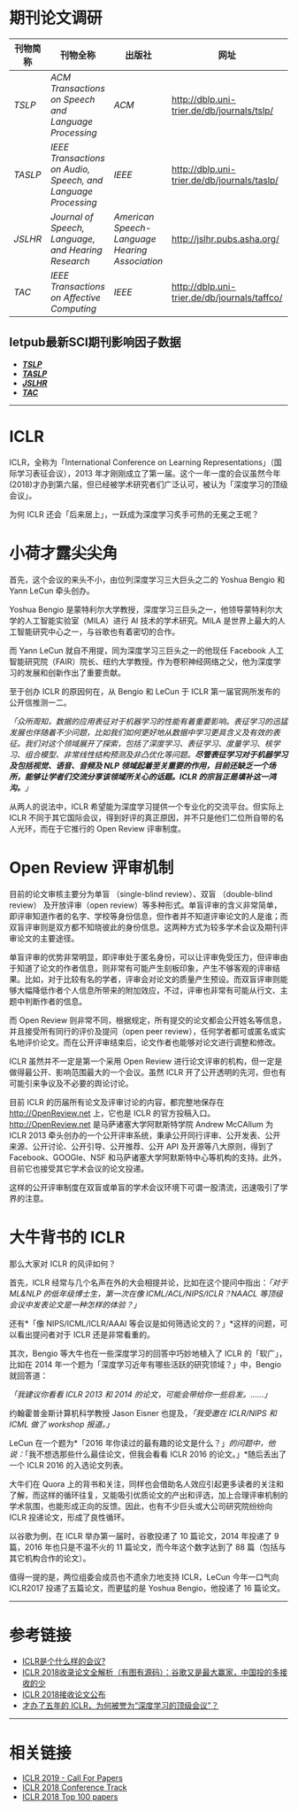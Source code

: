 # 期刊论文调研

刊物简称| 刊物全称 | 出版社 | 网址 | 影响因子 |
  --- |--- | --- | --- | --- |
 *TSLP* | *ACM Transactions on Speech and Language Processing* | *ACM* | http://dblp.uni-trier.de/db/journals/tslp/ | 2.950 |
 *TASLP* | *IEEE Transactions on Audio, Speech, and Language Processing* | *IEEE* | http://dblp.uni-trier.de/db/journals/taslp/ | 2.950 |
 *JSLHR* | *Journal of Speech, Language, and Hearing Research* | *American Speech-Language Hearing Association* | http://jslhr.pubs.asha.org/ | 1.906 |
 *TAC* | *IEEE Transactions on Affective Computing* | *IEEE* | http://dblp.uni-trier.de/db/journals/taffco/ | 4.585 |
 
 
 
## letpub最新SCI期刊影响因子数据
 - [***TSLP***](https://www.letpub.com.cn/index.php?journalid=9779&page=journalapp&view=detail)
 - [***TASLP***](https://www.letpub.com.cn/index.php?journalid=9779&page=journalapp&view=detail)
 - [***JSLHR***](https://www.letpub.com.cn/index.php?page=journalapp&view=detail&journalid=8613&currentcommentpage=0)
 - [***TAC***](https://www.letpub.com.cn/index.php?page=journalapp&view=detail&journalid=9466)
 

----------
# ICLR

ICLR，全称为「International Conference on Learning Representations」（国际学习表征会议），2013 年才刚刚成立了第一届。这个一年一度的会议虽然今年(2018)才办到第六届，但已经被学术研究者们广泛认可，被认为「深度学习的顶级会议」。

为何 ICLR 还会「后来居上」，一跃成为深度学习炙手可热的无冕之王呢？

# 小荷才露尖尖角
首先，这个会议的来头不小，由位列深度学习三大巨头之二的 Yoshua Bengio 和 Yann LeCun 牵头创办。

Yoshua Bengio 是蒙特利尔大学教授，深度学习三巨头之一，他领导蒙特利尔大学的人工智能实验室（MILA）进行 AI 技术的学术研究。MILA 是世界上最大的人工智能研究中心之一，与谷歌也有着密切的合作。

而 Yann LeCun 就自不用提，同为深度学习三巨头之一的他现任 Facebook 人工智能研究院（FAIR）院长、纽约大学教授。作为卷积神经网络之父，他为深度学习的发展和创新作出了重要贡献。

至于创办 ICLR 的原因何在，从 Bengio 和 LeCun 于 ICLR 第一届官网所发布的公开信推测一二。

*「众所周知，数据的应用表征对于机器学习的性能有着重要影响。表征学习的迅猛发展也伴随着不少问题，比如我们如何更好地从数据中学习更具含义及有效的表征。我们对这个领域展开了探索，包括了深度学习、表征学习、度量学习、核学习、组合模型、非常线性结构预测及非凸优化等问题。**尽管表征学习对于机器学习及包括视觉、语音、音频及 NLP 领域起着至关重要的作用，目前还缺乏一个场所，能够让学者们交流分享该领域所关心的话题。ICLR 的宗旨正是填补这一鸿沟。**」*

从两人的说法中，ICLR 希望能为深度学习提供一个专业化的交流平台。但实际上 ICLR 不同于其它国际会议，得到好评的真正原因，并不只是他们二位所自带的名人光环，而在于它推行的 Open Review 评审制度。

# Open Review 评审机制
目前的论文审核主要分为单盲 （single-blind review）、双盲 （double-blind review） 及开放评审（open review）等多种形式。单盲评审的含义非常简单，即评审知道作者的名字、学校等身份信息，但作者并不知道评审论文的人是谁；而双盲评审则是双方都不知晓彼此的身份信息。这两种方式为较多学术会议及期刊评审论文的主要途径。

单盲评审的优势非常明显，即评审处于匿名身份，可以让评审免受压力，但评审由于知道了论文的作者信息，则非常有可能产生刻板印象，产生不够客观的评审结果。比如，对于比较有名的学者，评审会对论文的质量产生预设。而双盲评审则能够大幅降低作者个人信息所带来的附加效应，不过，评审也非常有可能从行文、主题中判断作者的信息。

而 Open Review 则非常不同，根据规定，所有提交的论文都会公开姓名等信息，并且接受所有同行的评价及提问（open peer review），任何学者都可或匿名或实名地评价论文。而在公开评审结束后，论文作者也能够对论文进行调整和修改。

ICLR 虽然并不一定是第一个采用 Open Review 进行论文评审的机构，但一定是做得最公开、影响范围最大的一个会议。虽然 ICLR 开了公开透明的先河，但也有可能引来争议及不必要的舆论讨论。

目前 ICLR 的历届所有论文及评审讨论的内容，都完整地保存在 http://OpenReview.net 上，它也是 ICLR 的官方投稿入口。http://OpenReview.net 是马萨诸塞大学阿默斯特学院 Andrew McCAllum 为 ICLR 2013 牵头创办的一个公开评审系统，秉承公开同行评审、公开发表、公开来源、公开讨论、公开引导、公开推荐、公开 API 及开源等八大原则，得到了 Facebook、GOOGle、NSF 和马萨诸塞大学阿默斯特中心等机构的支持。此外，目前它也接受其它学术会议的论文投递。

这样的公开评审制度在双盲或单盲的学术会议环境下可谓一股清流，迅速吸引了学界的注意。

# 大牛背书的 ICLR
那么大家对 ICLR 的风评如何？

首先，ICLR 经常与几个名声在外的大会相提并论，比如在这个提问中指出：*「对于 ML&NLP 的低年级博士生，第一次在像 ICML/ACL/NIPS/ICLR？NAACL 等顶级会议中发表论文是一种怎样的体验？」*

还有*「像 NIPS/ICML/ICLR/AAAI 等会议是如何筛选论文的？」*这样的问题，可以看出提问者对于 ICLR 还是非常看重的。

其次，Bengio 等大牛也在一些深度学习的回答中巧妙地植入了 ICLR 的「软广」，比如在 2014 年一个题为「深度学习近年有哪些活跃的研究领域？」中，Bengio 就回答道：

*「我建议你看看 ICLR 2013 和 2014 的论文，可能会带给你一些启发。……」*

约翰霍普金斯计算机科学教授 Jason Eisner 也提及，*「我受邀在 ICLR/NIPS 和 ICML 做了 workshop 报道。」*

LeCun 在一个题为*「2016 年你读过的最有趣的论文是什么？」*的问题中，他说：*「我不想选那些什么最佳论文，但我会看看 ICLR 2016 的论文。」*随后丢出了一个 ICLR 2016 的入选论文列表。

大牛们在 Quora 上的背书和关注，同样也会借助名人效应引起更多读者的关注和了解，而这样的循环往复，又能吸引优质论文的产出和评选，加上合理评审机制的学术氛围，也能形成正向的反馈。因此，也有不少巨头或大公司研究院纷纷向 ICLR 投递论文，形成了良性循环。

以谷歌为例，在 ICLR 举办第一届时，谷歌投递了 10 篇论文，2014 年投递了 9 篇，2016 年也只是不温不火的 11 篇论文，而今年这个数字达到了 88 篇（包括与其它机构合作的论文）。

值得一提的是，两位组委会成员也不遗余力地支持 ICLR，LeCun 今年一口气向 ICLR2017 投递了五篇论文，而更猛的是 Yoshua Bengio，他投递了 16 篇论文。

----------
# 参考链接
  - [ICLR是个什么样的会议?](https://www.zhihu.com/question/47940549)
  - [ICLR 2018收录论文全解析（有图有源码）：谷歌又是最大赢家，中国投的多接收的少](https://juejin.im/post/5a745b646fb9a063517247ec)
  - [ICLR 2018接收论文公布](https://www.jiqizhixin.com/articles/2018-01-30-5)
  - [才办了五年的 ICLR，为何被誉为“深度学习的顶级会议”？](https://www.leiphone.com/news/201704/CdCLonir2okijXtg.html)

----------
# 相关链接
  - [ICLR 2019 - Call For Papers](https://iclr.cc/Conferences/2019/CallForPapers)
  - [ICLR 2018 Conference Track](https://openreview.net/group?id=ICLR.cc/2018/Conference)
  - [ICLR 2018 Top 100 papers](http://search.iclr2018.smerity.com/)
